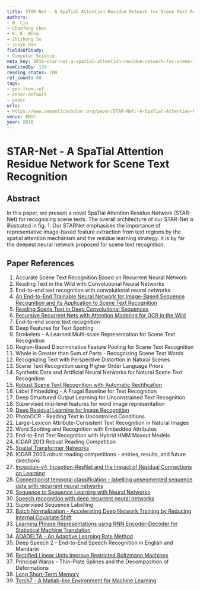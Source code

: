 ```yaml
---
title: STAR-Net - A SpaTial Attention Residue Network for Scene Text Recognition
authors:
- W. Liu
- Chaofeng Chen
- K. K. Wong
- Zhizhong Su
- Junyu Han
fieldsOfStudy:
- Computer Science
meta_key: 2016-star-net-a-spatial-attention-residue-network-for-scene-text-recognition
numCitedBy: 139
reading_status: TBD
ref_count: 40
tags:
- gen-from-ref
- other-default
- paper
urls:
- https://www.semanticscholar.org/paper/STAR-Net:-A-SpaTial-Attention-Residue-Network-for-Liu-Chen/d1e356ac88768b3cb5b59926641b48cbaa15670c?sort=total-citations
venue: BMVC
year: 2016
---
```


# STAR-Net - A SpaTial Attention Residue Network for Scene Text Recognition

## Abstract

In this paper, we present a novel SpaTial Attention Residue Network (STAR-Net) for recognising scene texts. The overall architecture of our STAR-Net is illustrated in fig. 1. Our STARNet emphasises the importance of representative image-based feature extraction from text regions by the spatial attention mechanism and the residue learning strategy. It is by far the deepest neural network proposed for scene text recognition.

## Paper References

1. Accurate Scene Text Recognition Based on Recurrent Neural Network
2. Reading Text in the Wild with Convolutional Neural Networks
3. End-to-end text recognition with convolutional neural networks
4. [An End-to-End Trainable Neural Network for Image-Based Sequence Recognition and Its Application to Scene Text Recognition](2017-an-end-to-end-trainable-neural-network-for-image-based-sequence-recognition-and-its-application-to-scene-text-recognition)
5. [Reading Scene Text in Deep Convolutional Sequences](2016-reading-scene-text-in-deep-convolutional-sequences)
6. [Recursive Recurrent Nets with Attention Modeling for OCR in the Wild](2016-recursive-recurrent-nets-with-attention-modeling-for-ocr-in-the-wild)
7. End-to-end scene text recognition
8. Deep Features for Text Spotting
9. Strokelets - A Learned Multi-scale Representation for Scene Text Recognition
10. Region-Based Discriminative Feature Pooling for Scene Text Recognition
11. Whole is Greater than Sum of Parts - Recognizing Scene Text Words
12. Recognizing Text with Perspective Distortion in Natural Scenes
13. Scene Text Recognition using Higher Order Language Priors
14. Synthetic Data and Artificial Neural Networks for Natural Scene Text Recognition
15. [Robust Scene Text Recognition with Automatic Rectification](2016-robust-scene-text-recognition-with-automatic-rectification)
16. Label Embedding - A Frugal Baseline for Text Recognition
17. Deep Structured Output Learning for Unconstrained Text Recognition
18. Supervised mid-level features for word image representation
19. [Deep Residual Learning for Image Recognition](2015-resnet.md)
20. PhotoOCR - Reading Text in Uncontrolled Conditions
21. Large-Lexicon Attribute-Consistent Text Recognition in Natural Images
22. Word Spotting and Recognition with Embedded Attributes
23. End-to-End Text Recognition with Hybrid HMM Maxout Models
24. ICDAR 2013 Robust Reading Competition
25. [Spatial Transformer Networks](2015-spatial-transformer-networks)
26. ICDAR 2003 robust reading competitions - entries, results, and future directions
27. [Inception-v4, Inception-ResNet and the Impact of Residual Connections on Learning](2017-inception-v4-inception-resnet-and-the-impact-of-residual-connections-on-learning)
28. [Connectionist temporal classification - labelling unsegmented sequence data with recurrent neural networks](2006-connectionist-temporal-classification-labelling-unsegmented-sequence-data-with-recurrent-neural-networks)
29. [Sequence to Sequence Learning with Neural Networks](2014-sequence-to-sequence-learning-with-neural-networks)
30. [Speech recognition with deep recurrent neural networks](2013-speech-recognition-with-deep-recurrent-neural-networks)
31. Supervised Sequence Labelling
32. [Batch Normalization - Accelerating Deep Network Training by Reducing Internal Covariate Shift](2015-batch-normalization-accelerating-deep-network-training-by-reducing-internal-covariate-shift)
33. [Learning Phrase Representations using RNN Encoder-Decoder for Statistical Machine Translation](2014-learning-phrase-representations-using-rnn-encoder-decoder-for-statistical-machine-translation)
34. [ADADELTA - An Adaptive Learning Rate Method](2012-adadelta-an-adaptive-learning-rate-method)
35. Deep Speech 2 - End-to-End Speech Recognition in English and Mandarin
36. [Rectified Linear Units Improve Restricted Boltzmann Machines](2010-rectified-linear-units-improve-restricted-boltzmann-machines)
37. Principal Warps - Thin-Plate Splines and the Decomposition of Deformations
38. [Long Short-Term Memory](1997-long-short-term-memory)
39. [Torch7 - A Matlab-like Environment for Machine Learning](2011-torch7-a-matlab-like-environment-for-machine-learning)
